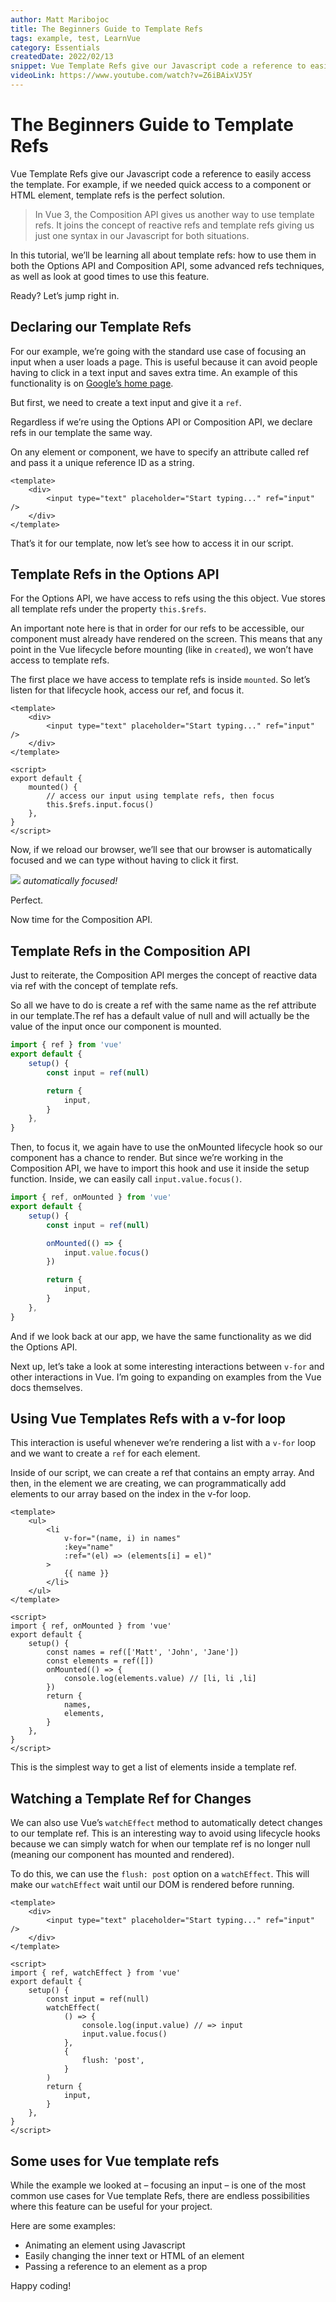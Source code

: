 ```yaml
---
author: Matt Maribojoc
title: The Beginners Guide to Template Refs
tags: example, test, LearnVue
category: Essentials
createdDate: 2022/02/13
snippet: Vue Template Refs give our Javascript code a reference to easily access the template. For example, if we needed quick access to a component or HTML element, template refs is the perfect solution.
videoLink: https://www.youtube.com/watch?v=Z6iBAixVJ5Y
---
```


# The Beginners Guide to Template Refs

Vue Template Refs give our Javascript code a reference to easily access the template. For example, if we needed
quick access to a component or HTML element, template refs is the perfect solution.

> In Vue 3, the Composition API gives us another way to use template refs. It joins the concept of reactive refs and template refs giving us just one syntax in our Javascript for both situations.

In this tutorial, we’ll be learning all about template refs: how to use them in both the Options API and Composition API, some advanced refs techniques, as well as look at good times to use this feature.

Ready? Let’s jump right in.

## Declaring our Template Refs

For our example, we’re going with the standard use case of focusing an input when a user loads a page. This is useful because it can avoid people having to click in a text input and saves extra time. An example of this functionality is on [Google’s home page](https://google.com).

But first, we need to create a text input and give it a `ref`.

Regardless if we’re using the Options API or Composition API, we declare refs in our template the same way.

On any element or component, we have to specify an attribute called ref and pass it a unique reference ID as a string.

```vue
<template>
    <div>
        <input type="text" placeholder="Start typing..." ref="input" />
    </div>
</template>
```

That’s it for our template, now let’s see how to access it in our script.

## Template Refs in the Options API

For the Options API, we have access to refs using the this object. Vue stores all template refs under the property `this.$refs`.

An important note here is that in order for our refs to be accessible, our component must already have rendered on the screen. This means that any point in the Vue lifecycle before mounting (like in `created`), we won’t have access to template refs.

The first place we have access to template refs is inside `mounted`. So let’s listen for that lifecycle hook, access our ref, and focus it.

```vue
<template>
    <div>
        <input type="text" placeholder="Start typing..." ref="input" />
    </div>
</template>

<script>
export default {
    mounted() {
        // access our input using template refs, then focus
        this.$refs.input.focus()
    },
}
</script>
```

Now, if we reload our browser, we’ll see that our browser is automatically focused and we can type without having to click it first.

![](img/template-ref-autofocus.gif)
_automatically focused!_

Perfect.

Now time for the Composition API.

## Template Refs in the Composition API

Just to reiterate, the Composition API merges the concept of reactive data via ref with the concept of template refs.

So all we have to do is create a ref with the same name as the ref attribute in our template.The ref has a default value of null and will actually be the value of the input once our component is mounted.

```js
import { ref } from 'vue'
export default {
    setup() {
        const input = ref(null)

        return {
            input,
        }
    },
}
```

Then, to focus it, we again have to use the onMounted lifecycle hook so our component has a chance to render. But since we’re working in the Composition API, we have to import this hook and use it inside the setup function. Inside, we can easily call `input.value.focus()`.

```js
import { ref, onMounted } from 'vue'
export default {
    setup() {
        const input = ref(null)

        onMounted(() => {
            input.value.focus()
        })

        return {
            input,
        }
    },
}
```

And if we look back at our app, we have the same functionality as we did the Options API.

Next up, let’s take a look at some interesting interactions between `v-for` and other interactions in Vue. I’m going to expanding on examples from the Vue docs themselves.

## Using Vue Templates Refs with a v-for loop

This interaction is useful whenever we’re rendering a list with a `v-for` loop and we want to create a `ref` for each element.

Inside of our script, we can create a ref that contains an empty array. And then, in the element we are creating, we can programmatically add elements to our array based on the index in the v-for loop.

```vue
<template>
    <ul>
        <li
            v-for="(name, i) in names"
            :key="name"
            :ref="(el) => (elements[i] = el)"
        >
            {{ name }}
        </li>
    </ul>
</template>

<script>
import { ref, onMounted } from 'vue'
export default {
    setup() {
        const names = ref(['Matt', 'John', 'Jane'])
        const elements = ref([])
        onMounted(() => {
            console.log(elements.value) // [li, li ,li]
        })
        return {
            names,
            elements,
        }
    },
}
</script>
```

This is the simplest way to get a list of elements inside a template ref.

## Watching a Template Ref for Changes

We can also use Vue’s `watchEffect` method to automatically detect changes to our template ref. This is an interesting way to avoid using lifecycle hooks because we can simply watch for when our template ref is no longer null (meaning our component has mounted and rendered).

To do this, we can use the `flush: post` option on a `watchEffect`. This will make our `watchEffect` wait until our DOM is rendered before running.

```vue
<template>
    <div>
        <input type="text" placeholder="Start typing..." ref="input" />
    </div>
</template>

<script>
import { ref, watchEffect } from 'vue'
export default {
    setup() {
        const input = ref(null)
        watchEffect(
            () => {
                console.log(input.value) // => input
                input.value.focus()
            },
            {
                flush: 'post',
            }
        )
        return {
            input,
        }
    },
}
</script>
```

## Some uses for Vue template refs

While the example we looked at – focusing an input – is one of the most common use cases for Vue template Refs, there are endless possibilities where this feature can be useful for your project.

Here are some examples:

-   Animating an element using Javascript
-   Easily changing the inner text or HTML of an element
-   Passing a reference to an element as a prop

Happy coding!
